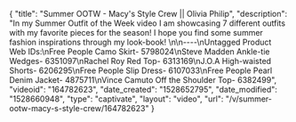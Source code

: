 {
    "title": "Summer OOTW - Macy's Style Crew || Olivia Philip",
    "description": "In my Summer Outfit of the Week video I am showcasing 7 different outfits with my favorite pieces for the season! I hope you find some summer fashion inspirations through my look-book! \n\n----\nUntagged Product Web IDs:\nFree People Camo Skirt- 5798024\nSteve Madden Ankle-tie Wedges- 6351097\nRachel Roy Red Top- 6313169\nJ.O.A High-waisted Shorts- 6206295\nFree People Slip Dress- 6107033\nFree People Pearl Denim Jacket- 4875711\nVince Camuto Off the Shoulder Top- 6382499",
    "videoid": "164782623",
    "date_created": "1528652795",
    "date_modified": "1528660948",
    "type": "captivate",
    "layout": "video",
    "url": "\/v\/summer-ootw-macy-s-style-crew\/164782623"
}